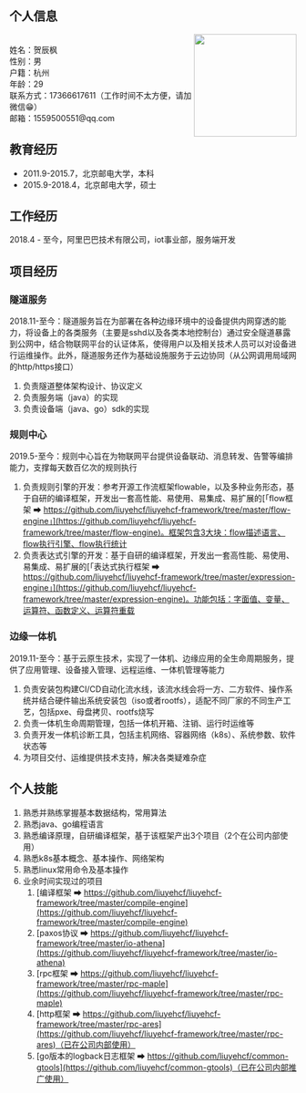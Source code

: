 ## 个人信息

<div>
    <img align="right" src="pic.jpg" height="180px">
    </br>
    <div align="left">
        <text>姓名：贺辰枫</text><br/>
        <text>性别：男</text><br/>
        <text>户籍：杭州</text><br/>
        <text>年龄：29</text><br/>
        <text>联系方式：17366617611（工作时间不太方便，请加微信😁）</text><br/>
        <text>邮箱：1559500551@qq.com</text><br/>
    </div>
</div>


## 教育经历

* 2011.9-2015.7，北京邮电大学，本科
* 2015.9-2018.4，北京邮电大学，硕士

## 工作经历

2018.4 - 至今，阿里巴巴技术有限公司，iot事业部，服务端开发

## 项目经历

### 隧道服务

2018.11-至今：隧道服务旨在为部署在各种边缘环境中的设备提供内网穿透的能力，将设备上的各类服务（主要是sshd以及各类本地控制台）通过安全隧道暴露到公网中，结合物联网平台的认证体系，使得用户以及相关技术人员可以对设备进行运维操作。此外，隧道服务还作为基础设施服务于云边协同（从公网调用局域网的http/https接口）

1. 负责隧道整体架构设计、协议定义
1. 负责服务端（java）的实现
1. 负责设备端（java、go）sdk的实现

### 规则中心

2019.5-至今：规则中心旨在为物联网平台提供设备联动、消息转发、告警等编排能力，支撑每天数百亿次的规则执行

1. 负责规则引擎的开发：参考开源工作流框架flowable，以及多种业务形态，基于自研的编译框架，开发出一套高性能、易使用、易集成、易扩展的[「flow框架 ➡ https://github.com/liuyehcf/liuyehcf-framework/tree/master/flow-engine」](https://github.com/liuyehcf/liuyehcf-framework/tree/master/flow-engine)。框架包含3大块：flow描述语言、flow执行引擎、flow执行统计
1. 负责表达式引擎的开发：基于自研的编译框架，开发出一套高性能、易使用、易集成、易扩展的[「表达式执行框架 ➡ https://github.com/liuyehcf/liuyehcf-framework/tree/master/expression-engine」](https://github.com/liuyehcf/liuyehcf-framework/tree/master/expression-engine)。功能包括：字面值、变量、运算符、函数定义、运算符重载

### 边缘一体机

2019.11-至今：基于云原生技术，实现了一体机、边缘应用的全生命周期服务，提供了应用管理、设备接入管理、远程运维、一体机管理等能力

1. 负责安装包构建CI/CD自动化流水线，该流水线会将一方、二方软件、操作系统并结合硬件输出系统安装包（iso或者rootfs），适配不同厂家的不同生产工艺，包括pxe、母盘拷贝、rootfs烧写
1. 负责一体机生命周期管理，包括一体机开箱、注销、运行时运维等
1. 负责开发一体机诊断工具，包括主机网络、容器网络（k8s）、系统参数、软件状态等
1. 为项目交付、运维提供技术支持，解决各类疑难杂症

## 个人技能

1. 熟悉并熟练掌握基本数据结构，常用算法
1. 熟悉java、go编程语言
1. 熟悉编译原理，自研编译框架，基于该框架产出3个项目（2个在公司内部使用）
1. 熟悉k8s基本概念、基本操作、网络架构
1. 熟悉linux常用命令及基本操作
1. 业余时间实现过的项目
    1. [编译框架 ➡ https://github.com/liuyehcf/liuyehcf-framework/tree/master/compile-engine](https://github.com/liuyehcf/liuyehcf-framework/tree/master/compile-engine)
    1. [paxos协议 ➡ https://github.com/liuyehcf/liuyehcf-framework/tree/master/io-athena](https://github.com/liuyehcf/liuyehcf-framework/tree/master/io-athena)
    1. [rpc框架 ➡ https://github.com/liuyehcf/liuyehcf-framework/tree/master/rpc-maple](https://github.com/liuyehcf/liuyehcf-framework/tree/master/rpc-maple)
    1. [http框架 ➡ https://github.com/liuyehcf/liuyehcf-framework/tree/master/rpc-ares](https://github.com/liuyehcf/liuyehcf-framework/tree/master/rpc-ares)（已在公司内部使用）
    1. [go版本的logback日志框架 ➡ https://github.com/liuyehcf/common-gtools](https://github.com/liuyehcf/common-gtools)（已在公司内部推广使用）